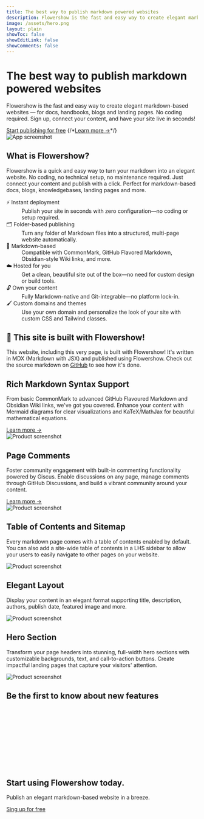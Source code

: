 ```yaml
---
title: The best way to publish markdown powered websites
description: Flowershow is the fast and easy way to create elegant markdown-based websites — for docs, handbooks, blogs and landing pages. No coding required. Sign up, connect your content, and have your site live in seconds!
image: /assets/hero.png
layout: plain
showToc: false
showEditLink: false
showComments: false
---
```


<div className="bg-white py-12 sm:py-24">
  <div className="mx-auto max-w-7xl px-6 lg:px-8">
    <div className="mx-auto max-w-3xl text-center">
      <h1 className="text-balance text-5xl font-semibold tracking-tight text-gray-900 sm:text-6xl">The best way to publish markdown powered websites</h1>
      <p className="mt-8 text-pretty text-lg font-medium text-gray-500 sm:text-xl/8">Flowershow is the fast and easy way to create elegant markdown-based websites — for docs, handbooks, blogs and landing pages. No coding required. Sign up, connect your content, and have your site live in seconds!</p>
      <div className="mt-10 flex items-center justify-center gap-x-6">
        <a
          href="https://cloud.flowershow.app/"
          className="rounded-md bg-orange-400 px-3.5 py-2.5 text-sm font-semibold text-white shadow hover:bg-orange-300"
        >Start publishing for free</a>
        {/*<a href="#" className="text-sm/6 font-semibold text-gray-900">Learn more <span aria-hidden="true">→</span></a>*/}
      </div>
    </div>
    <div className="mt-16 flow-root sm:mt-24">
      <div className="-m-2 rounded-xl bg-gray-900/5 p-2 ring-1 ring-inset ring-gray-900/10 lg:-m-4 lg:rounded-2xl lg:p-4">
        <img
          alt="App screenshot"
          src="/_r/-/assets/hero.png"
          width={2432}
          height={1442}
          className="rounded-md shadow-2xl ring-1 ring-gray-900/10"
        />
      </div>
    </div>
  </div>
</div>

<div className="bg-white py-8 sm:py-12">
  <div className="mx-auto max-w-7xl px-6 lg:px-8">
    <div className="mx-auto max-w-3xl lg:text-center">
      <h2 className="mt-2 text-pretty text-4xl font-semibold tracking-tight text-gray-900 sm:text-5xl lg:text-balance">What is Flowershow?</h2>
      <p className="mt-6 text-lg/8 text-gray-600">Flowershow is a quick and easy way to turn your markdown into an elegant website. No coding, no technical setup, no maintenance required. Just connect your content and publish with a click. Perfect for markdown-based docs, blogs, knowledgebases, landing pages and more.</p>
    </div>
    <div className="mx-auto mt-16 max-w-3xl sm:mt-20 lg:mt-24 lg:max-w-5xl">
      <dl className="grid grid-cols-1 gap-x-8 gap-y-10 sm:grid-cols-2 lg:grid-cols-3 lg:gap-y-16">
        <div>
          <dt className="font-semibold text-gray-900">
            ⚡️ Instant deployment
          </dt>
          <dd className="mt-2 text-gray-600">
            Publish your site in seconds with zero configuration—no coding or setup required.
          </dd>
        </div>
        <div>
          <dt className="font-semibold text-gray-900">
            🗂️ Folder-based publishing
          </dt>
          <dd className="mt-2 text-gray-600">
            Turn any folder of Markdown files into a structured, multi-page website automatically.
          </dd>
        </div>
        <div>
          <dt className="font-semibold text-gray-900">
            📠 Markdown-based
          </dt>
          <dd className="mt-2 text-gray-600">
            Compatible with CommonMark, GitHub Flavored Markdown, Obsidian-style Wiki links, and more.
          </dd>
        </div>
        <div>
          <dt className="font-semibold text-gray-900">
            ☁️ Hosted for you
          </dt>
          <dd className="mt-2 text-gray-600">
            Get a clean, beautiful site out of the box—no need for custom design or build tools.
          </dd>
        </div>
        <div>
          <dt className="font-semibold text-gray-900">
            🔓 Own your content
          </dt>
          <dd className="mt-2 text-gray-600">
            Fully Markdown-native and Git-integrable—no platform lock-in.
          </dd>
        </div>
        <div>
          <dt className="font-semibold text-gray-900">
            🖌️ Custom domains and themes
          </dt>
          <dd className="mt-2 text-gray-600">
            Use your own domain and personalize the look of your site with custom CSS and Tailwind classes.
          </dd>
        </div>
      </dl>
    </div>
  </div>
</div>


<div className="bg-orange-50 py-12 sm:py-24 my-12">
  <div className="mx-auto max-w-7xl px-6 lg:px-8">
    <div className="mx-auto max-w-3xl lg:text-center">
      <h2 className="mt-2 text-pretty text-3xl font-semibold tracking-tight text-gray-900 sm:text-4xl lg:text-balance">💐 This site is built with Flowershow!</h2>
      <p className="mt-6 text-lg/8 text-gray-600">This website, including this very page, is built with Flowershow! It's written in MDX (Markdown with JSX) and published using Flowershow. Check out the source markdown on <a href="https://github.com/flowershow/flowershow-app" className="text-orange-400 hover:text-orange-300">GitHub</a> to see how it's done.</p>
    </div>
  </div>
</div>

<div className="overflow-hidden bg-white py-8 sm:py-12">
  <div className="mx-auto max-w-7xl px-6 lg:px-8">
    <div className="mx-auto grid max-w-2xl grid-cols-1 gap-x-8 gap-y-16 sm:gap-y-20 lg:mx-0 lg:max-w-none lg:grid-cols-2">
      <div className="lg:ml-auto lg:pl-4 lg:pt-4">
        <div className="lg:max-w-lg">
          <h2 className="mt-2 text-pretty text-4xl font-semibold tracking-tight text-gray-900 sm:text-5xl">Rich Markdown Syntax Support</h2>
          <p className="mt-6 text-lg/8 text-gray-600">From basic CommonMark to advanced GitHub Flavoured Markdown and Obsidian Wiki links, we've got you covered. Enhance your content with Mermaid diagrams for clear visualizations and KaTeX/MathJax for beautiful mathematical equations.</p>
          <a href="/docs/syntax" className="inline-block mt-4 text-lg/6 font-semibold text-gray-900 underline">Learn more <span aria-hidden="true">→</span></a>
        </div>
      </div>
      <div className="flex items-start justify-end lg:order-first">
        <img
          alt="Product screenshot"
          src="/_r/-/assets/syntax.png"
          width={2432}
          height={1442}
          className="w-[48rem] max-w-none rounded-xl shadow-xl ring-1 ring-gray-400/10 sm:w-[57rem]"
        />
      </div>
    </div>
  </div>
</div>

<div className="overflow-hidden bg-white py-8 sm:py-12">
  <div className="mx-auto max-w-7xl px-6 lg:px-8">
    <div className="mx-auto grid max-w-2xl grid-cols-1 gap-x-8 gap-y-16 sm:gap-y-20 lg:mx-0 lg:max-w-none lg:grid-cols-2">
      <div className="lg:pr-8 lg:pt-4">
        <div className="lg:max-w-lg">
          <h2 className="mt-2 text-pretty text-4xl font-semibold tracking-tight text-gray-900 sm:text-5xl">Page Comments</h2>
          <p className="mt-6 text-lg/8 text-gray-600">Foster community engagement with built-in commenting functionality powered by Giscus. Enable discussions on any page, manage comments through GitHub Discussions, and build a vibrant community around your content.</p>
          <a href="/docs/comments" className="inline-block mt-4 text-lg/6 font-semibold text-gray-900 underline">Learn more <span aria-hidden="true">→</span></a>
        </div>
      </div>
      <img
        alt="Product screenshot"
        src="/_r/-/assets/comments.png"
        width={2432}
        height={1442}
        className="w-[48rem] max-w-none rounded-xl shadow-xl ring-1 ring-gray-400/10 sm:w-[57rem] md:-ml-4 lg:-ml-0"
      />
    </div>
  </div>
</div>

<div className="overflow-hidden bg-white py-8 sm:py-12">
  <div className="mx-auto max-w-7xl px-6 lg:px-8">
    <div className="mx-auto grid max-w-2xl grid-cols-1 gap-x-8 gap-y-16 sm:gap-y-20 lg:mx-0 lg:max-w-none lg:grid-cols-2">
      <div className="lg:ml-auto lg:pl-4 lg:pt-4">
        <div className="lg:max-w-lg">
          <h2 className="mt-2 text-pretty text-4xl font-semibold tracking-tight text-gray-900 sm:text-5xl">Table of Contents and Sitemap</h2>
          <p className="mt-6 text-lg/8 text-gray-600">Every markdown page comes with a table of contents enabled by default. You can also add a site-wide table of contents in a LHS sidebar to allow your users to easily navigate to other pages on your website.</p>
        </div>
      </div>
      <div className="flex items-start justify-end lg:order-first">
        <img
          alt="Product screenshot"
          src="/_r/-/assets/toc_and_sitemap.png"
          width={2432}
          height={1442}
          className="w-[48rem] max-w-none rounded-xl shadow-xl ring-1 ring-gray-400/10 sm:w-[57rem]"
        />
      </div>
    </div>
  </div>
</div>

<div className="overflow-hidden bg-white py-8 sm:py-12">
  <div className="mx-auto max-w-7xl px-6 lg:px-8">
    <div className="mx-auto grid max-w-2xl grid-cols-1 gap-x-8 gap-y-16 sm:gap-y-20 lg:mx-0 lg:max-w-none lg:grid-cols-2">
      <div className="lg:pr-8 lg:pt-4">
        <div className="lg:max-w-lg">
          <h2 className="mt-2 text-pretty text-4xl font-semibold tracking-tight text-gray-900 sm:text-5xl">Elegant Layout</h2>
          <p className="mt-6 text-lg/8 text-gray-600">Display your content in an elegant format supporting title, description, authors, publish date, featured image and more.</p>
        </div>
      </div>
      <img
        alt="Product screenshot"
        src="/_r/-/assets/page_header.png"
        width={2432}
        height={1442}
        className="w-[48rem] max-w-none rounded-xl shadow-xl ring-1 ring-gray-400/10 sm:w-[57rem] md:-ml-4 lg:-ml-0"
      />
    </div>
  </div>
</div>


<div className="overflow-hidden bg-white py-8 sm:py-12">
  <div className="mx-auto max-w-7xl px-6 lg:px-8">
    <div className="mx-auto grid max-w-2xl grid-cols-1 gap-x-8 gap-y-16 sm:gap-y-20 lg:mx-0 lg:max-w-none lg:grid-cols-2">
      <div className="lg:ml-auto lg:pl-4 lg:pt-4">
        <div className="lg:max-w-lg">
          <h2 className="mt-2 text-pretty text-4xl font-semibold tracking-tight text-gray-900 sm:text-5xl">Hero Section</h2>
          <p className="mt-6 text-lg/8 text-gray-600">Transform your page headers into stunning, full-width hero sections with customizable backgrounds, text, and call-to-action buttons. Create impactful landing pages that capture your visitors' attention.</p>
        </div>
      </div>
      <div className="flex items-start justify-end lg:order-first">
        <img
          alt="Product screenshot"
          src="/_r/-/assets/hero-layout.png"
          width={2432}
          height={1442}
          className="w-[48rem] max-w-none rounded-xl shadow-xl ring-1 ring-gray-400/10 sm:w-[57rem]"
        />
      </div>
    </div>
  </div>
</div>

<div className="bg-white py-12 sm:py-24 my-12">
  <div className="mx-auto max-w-7xl px-6 lg:px-8">
      <h2 className="mb-4 text-pretty text-balance text-4xl font-semibold tracking-tight text-gray-900 sm:mb-6 sm:text-5xl">Be the first to know about new features</h2>
      <iframe data-tally-src="https://tally.so/embed/mYy8k6?alignLeft=1&hideTitle=1&transparentBackground=1&dynamicHeight=1" width="100%" height="157" frameBorder="0" marginHeight="0" marginWidth="0" title="Want product news and updates? Sign up for our newsletter."></iframe>
      <script async src="https://tally.so/widgets/embed.js"></script>
  </div>
</div>

<div className="bg-slate-900 mt-16 sm:mt-20 md:mt-24">
  <div className="px-6 py-24 sm:px-6 sm:py-32 lg:px-8">
    <div className="mx-auto max-w-2xl text-center">
      <h2 className="text-balance text-4xl font-semibold tracking-tight text-white sm:text-5xl">Start using Flowershow today.</h2>
      <p className="mx-auto mt-6 max-w-xl text-pretty text-lg/8 text-slate-100">Publish an elegant markdown-based website in a breeze.</p>
      <div className="mt-10 flex items-center justify-center gap-x-6">
        <a
          href="https://cloud.flowershow.app/"
          className="rounded-md bg-white px-3.5 py-2.5 text-sm font-semibold text-slate-900 shadow hover:bg-primary-faint"
        >Sing up for free</a>
      </div>
    </div>
  </div>
</div>
